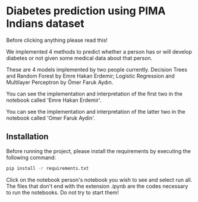 # Diabetes prediction using PIMA Indians dataset

Before clicking anything please read this!

We implemented 4 methods to predict whether a person has or will develop diabetes or not given some medical data about that person. 

These are 4 models implemented by two people currently. Decision Trees and Random Forest by Emre Hakan Erdemir; Logistic Regression and Multilayer Perceptron by Ömer Faruk Aydın.

You can see the implementation and interpretation of the first two in the notebook called 'Emre Hakan Erdemir'.

You can see the implementation and interpretation of the latter two in the notebook called 'Omer Faruk Aydin'.

## Installation
Before running the project, please install the requirements by executing the following command:
```bash
pip install -r requirements.txt
```

Click on the notebook person's notebook you wish to see and select run all. The files that don't end with the extension .ipynb are the codes necessary to run the notebooks. Do not try to start them!
